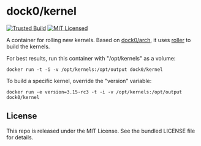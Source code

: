 dock0/kernel
=======

[![Trusted Build](http://img.shields.io/badge/trusted-build-green.svg)](https://index.docker.io/u/dock0/dev/)
[![MIT Licensed](http://img.shields.io/badge/license-MIT-green.svg)](https://tldrlegal.com/license/mit-license)

A container for rolling new kernels. Based on [dock0/arch](https://github.com/dock0/arch), it uses [roller](https://github.com/akerl/roller) to build the kernels.

For best results, run this container with "/opt/kernels" as a volume:

```
docker run -t -i -v /opt/kernels:/opt/output dock0/kernel
```

To build a specific kernel, override the "version" variable:

```
docker run -e version=3.15-rc3 -t -i -v /opt/kernels:/opt/output dock0/kernel
```

## License

This repo is released under the MIT License. See the bundled LICENSE file for details.


